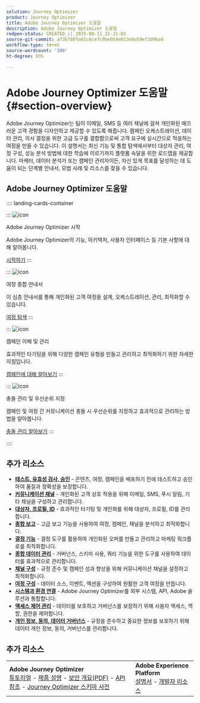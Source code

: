 ```yaml
---
solution: Journey Optimizer
product: Journey Optimizer
title: Adobe Journey Optimizer 도움말
description: Adobe Journey Optimizer 도움말
redpen-status: CREATED_||_2025-08-11_21-21-01
source-git-commit: a73bf80fa61c6ce7c9be054e013e9a59ef3d9ba8
workflow-type: tm+mt
source-wordcount: '398'
ht-degree: 93%

---
```



# Adobe Journey Optimizer 도움말{#section-overview}

Adobe Journey Optimizer는 팀이 이메일, SMS 등 여러 채널에 걸쳐 개인화된 매끄러운 고객 경험을 디자인하고 제공할 수 있도록 해줍니다. 캠페인 오케스트레이션, 데이터 관리, 의사 결정을 위한 고급 도구를 결합함으로써 고객 요구에 실시간으로 적응하는 여정을 만들 수 있습니다. 이 설명서는 최신 기능 및 통합 탐색에서부터 대상자 관리, 여정 구성, 성능 분석 방법에 대한 학습에 이르기까지 플랫폼 숙달을 위한 로드맵을 제공합니다. 마케터, 데이터 분석가 또는 캠페인 관리자이든, 자신 있게 목표를 달성하는 데 도움이 되는 단계별 안내서, 모범 사례 및 리소스를 찾을 수 있습니다.

## Adobe Journey Optimizer 도움말

:::: landing-cards-container

:::
![icon](https://cdn.experienceleague.adobe.com/icons/circle-play.svg)

Adobe Journey Optimizer 시작

Adobe Journey Optimizer의 기능, 아키텍처, 사용자 인터페이스 등 기본 사항에 대해 알아봅니다.

[시작하기](get-started-landing-page.md)
:::

:::
![icon](https://cdn.experienceleague.adobe.com/icons/code-branch.svg)

여정 종합 안내서

이 심층 안내서를 통해 개인화된 고객 여정을 설계, 오케스트레이션, 관리, 최적화할 수 있습니다.

[여정 탐색](orchestrate-journeys-landing-page.md)
:::

:::
![icon](https://cdn.experienceleague.adobe.com/icons/bullhorn.svg)

캠페인 이해 및 관리

효과적인 타기팅을 위해 다양한 캠페인 유형을 만들고 관리하고 최적화하기 위한 자세한 지침입니다.

[캠페인에 대해 알아보기](campaigns-landing-page.md)
:::

:::
![icon](https://cdn.experienceleague.adobe.com/icons/scale-balanced.svg)

충돌 관리 및 우선순위 지정

캠페인 및 여정 간 커뮤니케이션 충돌 시 우선순위를 지정하고 효과적으로 관리하는 방법을 알아봅니다.

[충돌 관리 알아보기](conflict-prioritization-landing-page.md)
:::

::::


## 추가 리소스

- **[테스트, 유효성 검사, 승인](test-landing-page.md)** - 콘텐츠, 여정, 캠페인을 배포하기 전에 테스트하고 승인하여 품질과 정확성을 보장합니다.
- **[커뮤니케이션 채널](../using/channels/gs-channels.md)** - 개인화된 고객 상호 작용을 위해 이메일, SMS, 푸시 알림, 기타 채널을 구성하고 관리합니다.
- **[대상자, 프로필, ID](audiences-profiles-identities-landing-page.md)** - 효과적인 타기팅 및 개인화를 위해 대상자, 프로필, ID를 관리합니다.
- **[종합 보고](reporting-landing-page.md)** - 고급 보고 기능을 사용하여 여정, 캠페인, 채널을 분석하고 최적화합니다.
- **[결정 기능](decisioning-landing-page.md)** - 결정 도구를 활용하여 개인화된 오퍼를 만들고 관리하고 마케팅 워크플로를 최적화합니다.
- **[종합 데이터 관리](data-management-landing-page.md)** - 거버넌스, 스키마 사용, 쿼리 기능을 위한 도구를 사용하여 데이터를 효과적으로 관리합니다.
- **[채널 구성](configuration-landing-page.md)** - 규정 준수 및 캠페인 성과 향상을 위해 커뮤니케이션 채널을 설정하고 최적화합니다.
- **[여정 구성](configure-journeys-landing-page.md)** - 데이터 소스, 이벤트, 액션을 구성하여 원활한 고객 여정을 만듭니다.
- **[시스템과 환경 연결](connect-systems-landing-page.md)** - Adobe Journey Optimizer를 외부 시스템, API, Adobe 솔루션과 통합합니다.
- **[액세스 제어 관리](access-control-landing-page.md)** - 데이터를 보호하고 거버넌스를 보장하기 위해 사용자 액세스, 역할, 권한을 제어합니다.
- **[개인 정보, 동의, 데이터 거버넌스](privacy-landing-page.md)** - 규정을 준수하고 중요한 정보를 보호하기 위해 데이터 개인 정보, 동의, 거버넌스를 관리합니다.

## 추가 리소스

<table style="table-layout:fixed"><tr style="border: 0;">
<td><strong>Adobe Journey Optimizer</strong><br/>
<a href="https://experienceleague.adobe.com/docs/journey-optimizer-learn/tutorials/overview.html?lang=ko" target="_blank">튜토리얼</a> - <a href="https://helpx.adobe.com/kr/legal/product-descriptions/adobe-journey-optimizer.html" target="_blank">제품 설명</a> - <a href="https://www.adobe.com/content/dam/cc/en/security/pdfs/AJO_SecurityOverview.pdf" target="_blank">보안 개요(PDF)</a> - <a href="https://developer.adobe.com/journey-optimizer-apis/" target="_blank">API 참조</a> - <a href="https://experienceleague.adobe.com/tools/ajo-schemas/schema-dictionary.html?lang=ko" target="_blank">Journey Optimizer 스키마 사전</a>

</td>
<td><strong>Adobe Experience Platform</strong><br/>
<a href="https://experienceleague.adobe.com/docs/experience-platform/landing/home.html?lang=ko" target="_blank">설명서</a> - <a href="https://www.adobe.com/kr/experience-platform/documentation-and-developer-resources.html" target="_blank">개발자 리소스</a>
</td>
</tr></table>

<!--table style="table-layout:auto"><tr style="border: 0;"><td><img src="using/assets/do-not-localize/newsletter.png"></td><td>
<b>Stay informed and elevate your Adobe Journey Optimizer experience!</b><br/>Sign up for our quarterly newsletter. Gain exclusive access to the latest product updates, captivating stories, real-world use cases, valuable tips, and more – all delivered directly to your inbox every quarter. <a href="https://www.adobe.com/subscription/Adobe_Journey_Optimizer_NL.html">Sign up today!</a></td></tr></table-->
